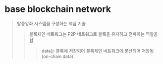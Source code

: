 # base blockchain network

> 탈중앙화 시스템을 구성하는 핵심 기술
>
> > 블록체인 네트워크는 P2P 네트워크로 블록을 유지하고 전파하는 역할을 함
> >
> > > data는 블록에 저장되어 블록체인 네트워크에 분산되어 저장됨 (on-chain data)
